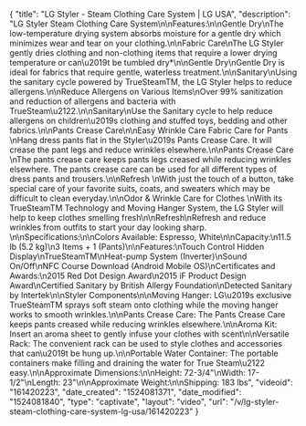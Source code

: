 {
    "title": "LG Styler - Steam Clothing Care System | LG USA",
    "description": "LG Styler Steam Clothing Care System\n\nFeatures:\n\nGentle Dry\nThe low-temperature drying system absorbs moisture for a gentle dry which minimizes wear and tear on your clothing.\n\nFabric Care\nThe LG Styler gently dries clothing and non-clothing items that require a lower drying temperature or can\u2019t be tumbled dry*\n\nGentle Dry\nGentle Dry is ideal for fabrics that require gentle, waterless treatment.\n\nSanitary\nUsing the sanitary cycle powered by TrueSteamTM, the LG Styler helps to reduce allergens.\n\nReduce Allergens on Various Items\nOver 99% sanitization and reduction of allergens and bacteria with TrueSteam\u2122.\n\nSanitary\nUse the Sanitary cycle to help reduce allergens on children\u2019s clothing and stuffed toys, bedding and other fabrics.\n\nPants Crease Care\n\nEasy Wrinkle Care Fabric Care for Pants \nHang dress pants flat in the Styler\u2019s Pants Crease Care. It will crease the pant legs and reduce wrinkles elsewhere.\n\nPants Crease Care \nThe pants crease care keeps pants legs creased while reducing wrinkles elsewhere. The pants crease care can be used for all different types of dress pants and trousers.\n\nRefresh \nWith just the touch of a button, take special care of your favorite suits, coats, and sweaters which may be difficult to clean everyday.\n\nOdor & Wrinkle Care for Clothes \nWith its TrueSteamTM Technology and Moving Hanger System, the LG Styler will help to keep clothes smelling fresh\n\nRefresh\nRefresh and reduce wrinkles from outfits to start your day looking sharp. \n\nSpecifications:\n\nColors Available: Espresso, White\n\nCapacity:\n11.5 lb (5.2 kg)\n3 Items + 1 (Pants)\n\nFeatures:\nTouch Control Hidden Display\nTrueSteamTM\nHeat-pump System (Inverter)\nSound On\/Off\nNFC Course Download (Android Mobile OS)\nCertificates and Awards:\n2015 Red Dot Design Award\n2015 iF Product Design Award\nCertified Sanitary by British Allergy Foundation\nDetected Sanitary by Intertek\n\nStyler Components\n\nMoving Hanger: LG\u2019s exclusive TrueSteamTM sprays soft steam onto clothing while the moving hanger works to smooth wrinkles.\n\nPants Crease Care: The Pants Crease Care keeps pants creased while reducing wrinkles elsewhere.\n\nAroma Kit: Insert an aroma sheet to gently infuse your clothes with scent\n\nVersatile Rack: The convenient rack can be used to style clothes and accessories that can\u2019t be hung up.\n\nPortable Water Container: The portable containers make filling and draining the water for True Steam\u2122 easy.\n\nApproximate Dimensions:\n\nHeight: 72-3\/4\"\nWidth: 17-1\/2\"\nLength: 23\"\n\nApproximate Weight:\n\nShipping: 183 lbs",
    "videoid": "161420223",
    "date_created": "1524081371",
    "date_modified": "1524081840",
    "type": "captivate",
    "layout": "video",
    "url": "\/v\/lg-styler-steam-clothing-care-system-lg-usa\/161420223"
}
